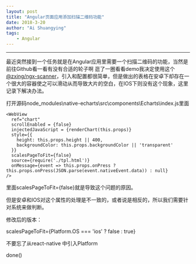 ```yaml
---
layout: post
title: "Angular页面应用添加扫描二维码功能"
date: 2018-3-20
author: "Ai Shuangying"
tags:
	- Angular
---
```


----------

最近突然接到一个任务就是在Angular应用里需要一个扫描二维码的功能，当然是前往Github看一看有没有合适的轮子啊
逛了一圈看看demo我决定使用这个[@zxing/ngx-scanner](https://github.com/zxing-js/ngx-scanner)，引入和配置都很简单，但是做出的表格在安卓下却存在一个很大的容器使之可以滑动从而导致大片的空白，在IOS下则没有这个现象，这里记录下解决办法。


打开源码node_modules\native-echarts\src\components\Echarts\index.js里面

```
<WebView
  ref="chart"
  scrollEnabled = {false}
  injectedJavaScript = {renderChart(this.props)}
  style={{
    height: this.props.height || 400,
    backgroundColor: this.props.backgroundColor || 'transparent'
  }}
  scalesPageToFit={false}          
  source={require('./tpl.html')}
  onMessage={event => this.props.onPress ? this.props.onPress(JSON.parse(event.nativeEvent.data)) : null}
/>
```

里面scalesPageToFit={false}就是导致这个问题的原因。

但是安卓和IOS对这个属性的处理是不一致的，或者说是相反的，所以我们需要针对系统来做判断。

修改后的版本：

scalesPageToFit={Platform.OS === 'ios' ? false : true}

不要忘了从react-native 中引入Platform

done()